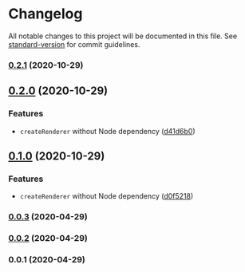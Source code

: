 # Changelog

All notable changes to this project will be documented in this file. See [standard-version](https://github.com/conventional-changelog/standard-version) for commit guidelines.

### [0.2.1](https://github.com/nuxt/vue-bundle-renderer/compare/v0.2.0...v0.2.1) (2020-10-29)

## [0.2.0](https://github.com/nuxt/vue-bundle-renderer/compare/v0.0.3...v0.2.0) (2020-10-29)


### Features

* `createRenderer` without Node dependency ([d41d6b0](https://github.com/nuxt/vue-bundle-renderer/commit/d41d6b0939e174e74b494eb9e17b19c291eb961b))

## [0.1.0](https://github.com/nuxt/vue-bundle-renderer/compare/v0.0.3...v0.1.0) (2020-10-29)


### Features

* `createRenderer` without Node dependency ([d0f5218](https://github.com/nuxt/vue-bundle-renderer/commit/d0f5218da761c257fa5d2d205a21299304bc7060))

### [0.0.3](https://github.com/nuxt/vue-bundle-renderer/compare/v0.0.2...v0.0.3) (2020-04-29)

### [0.0.2](https://github.com/nuxt/vue-bundle-renderer/compare/v0.0.1...v0.0.2) (2020-04-29)

### 0.0.1 (2020-04-29)
